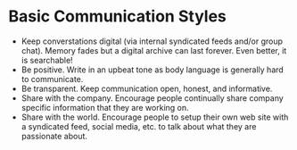 # Basic Communication Styles

- Keep converstations digital (via internal syndicated feeds and/or group chat). Memory fades but a
  digital archive can last forever. Even better, it is searchable!
- Be positive. Write in an upbeat tone as body language is generally hard to communicate.
- Be transparent. Keep communication open, honest, and informative.
- Share with the company. Encourage people continually share company specific information that they
  are working on.
- Share with the world. Encourage people to setup their own web site with a syndicated feed, social
  media, etc. to talk about what they are passionate about.
